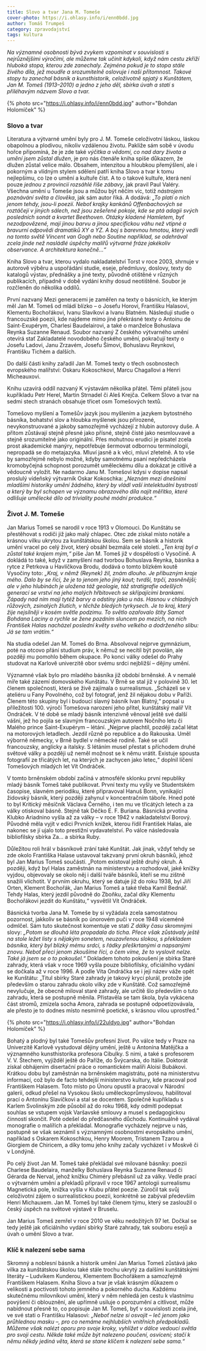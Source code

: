 ```yaml
---
title: Slovo a tvar Jana M. Tomeše
cover-photo: https://i.ohlasy.info/i/enn0bdd.jpg
author: Tomáš Trumpeš
category: zpravodajství
tags: kultura
---
```


*Na významné osobnosti bývá zvykem vzpomínat v souvislosti s nejrůznějšími výročími, ale můžeme tak učinit kdykoli, když nám cestu zkříží hluboká stopa, kterou zde zanechaly. Zejména pokud je to stopa stále živého díla, jež moudře a srozumitelně oslovuje i naši přítomnost. Takové stopy tu zanechal básník a kunsthistorik, celoživotně spjatý s Kunštátem, Jan M. Tomeš (1913–2010) a jedno z jeho děl, sbírka úvah a statí s přiléhavým názvem Slovo a tvar.*

{% photo src="https://i.ohlasy.info/i/enn0bdd.jpg" author="Bohdan Holomíček" %}

### Slovo a tvar

Literatura a výtvarné umění byly pro J. M. Tomeše celoživotní láskou, láskou obapolnou a plodivou, nikoliv vzdálenou životu. Pakliže sám sobě v úvodu hořce připomíná, že je zde také *výčitka a vědomí, co nad dary života a umění jsem zůstal dlužen*, je pro nás čtenáře kniha spíše důkazem, že dlužen zůstal velice málo. Obsahem, intenzitou a hloubkou přemýšlení, ale i pokorným a vlídným stylem sdělení patří kniha Slovo a tvar k tomu nejlepšímu, co lze o umění a kultuře číst. A to o takové kultuře, která není pouze *jednou z provincií rozsáhlé říše zábavy*, jak pravil Paul Valéry. Všechna umění u Tomeše jsou a můžou být něčím víc, totiž *nástrojem poznávání světa a člověka*, jak sám autor říká. A dodává: *„To platí o nich jenom tehdy, jsou-li poezií. Neboť krajky kankánů Offenbachových se roztáčejí v jiných sálech, než jsou zešeřené pokoje, kde se ptá adagii svých posledních sonát a kvartet Beethoven. Otázky kladené Hamletem, byť nezodpovězené, mají jinou barvu a jinou specifickou váhu než vtipné a bravurní odpovědi dramatiků XY a YZ. A boj s barevnou hmotou, který vedli na tomto světě Vincent van Gogh nebo Soutine například, se odehrával zcela jinde než nasládlé úspěchy malířů výtvarné fráze jakékoliv observance. A architektura konečně…“*

Kniha Slovo a tvar, kterou vydalo nakladatelství Torst v roce 2003, shrnuje v autorově výběru a uspořádání studie, eseje, předmluvy, doslovy, texty do katalogů výstav, přednášky a jiné texty, původně otištěné v různých publikacích, případně v době vydání knihy dosud neotištěné. Soubor je rozčleněn do několika oddílů. 

První nazvaný Mezi generacemi je zaměřen na texty o básnících, ke kterým měl Jan M. Tomeš od mládí blízko – o Josefu Horovi, Františku Halasovi, Klementu Bochořákovi, Ivanu Slavíkovi a Ivanu Blatném. Následují studie o francouzské poezii, kde najdeme mimo jiné překrásné texty o Antoinu de Saint-Exupérym, Charlesi Baudelairovi, a také o manželce Bohuslava Reynka Suzanne Renaud. Soubor nazvaný Z českého výtvarného umění otevírá stať Zakladatelé novodobého českého umění, pokračují texty o Josefu Ladovi, Janu Zrzavém, Josefu Šímovi, Bohuslavu Reynkovi, Františku Tichém a dalších. 

Do další části knihy zařadil Jan M. Tomeš texty o třech osobnostech evropského malířství: Oskaru Kokoschkovi, Marcu Chagallovi a Henri Micheauxovi. 

Knihu uzavírá oddíl nazvaný K výstavám několika přátel. Těmi přáteli jsou kupříkladu Petr Herel, Martin Strnadel či Aleš Krejča. Celkem Slovo a tvar na sedmi stech stranách obsahuje třicet osm Tomešových textů.

Tomešovo myšlení a Tomešův jazyk jsou myšlením a jazykem bytostného básníka, bohatství slov a hloubka myšlenek jsou přirozené, nevykonstruované a jakoby samozřejmě vycházejí z hlubin autorovy duše. A přitom zůstávají stejně přesné jako přísné, stejně čisté jako nesmlouvavé a stejně srozumitelné jako originální. Přes mohutnou erudici je pisatel zcela prost akademické manýry, nepotřebuje šermovat odbornou terminologií, nepropadá se do metajazyka. Mluví jasně a k věci, mluví zřetelně. A to vše by samozřejmě nebylo možné, kdyby samotnému psaní nepředcházela kromobyčejná schopnost porozumět uměleckému dílu a dokázat je citlivě a vědoucně vyložit. Ne nadarmo Janu M. Tomešovi kdysi v dopise napsal proslulý vídeňský výtvarník Oskar Kokoschka: *„Neznám mezi dnešními mladšími historiky umění žádného, který by vládl vaší intelektuální bystrostí a který by byl schopen ve významu obrazového díla najít měřítko, které odlišuje umělecké dílo od triviality pouhé módní produkce.“*

### Život J. M. Tomeše

Jan Marius Tomeš se narodil v roce 1913 v Olomouci. Do Kunštátu se přestěhovat s rodiči již jako malý chlapec. Otec zde získal místo notáře a krásnou vilku ukrytou za kunštátskou školou. Sem se básník a historik umění vracel po celý život, který obsáhl bezmála celé století. *„Ten kraj byl a zůstal také krajem mým,“* píše Jan M. Tomeš již v dospělosti o Vysočině. A dokládá to také, když v zamyšlení nad tvorbou Bohuslava Reynka, básníka a rytce z Petrkova u Havlíčkova Brodu, dodává o tomto blízkém koutě Vysočiny toto: *„Kraj, v němž (Reynek) žil, znám dlouho. Je příbuzným kraje mého. Dalo by se říci, že je to jenom jeho jiný kout; tvrdší, trpčí, zasněnější; ale v jeho hlubinách je uložena táž geologie, táž stratigrafie odešlých generací se vrství na jeho malých hřbitovech se skřípajícími brankami. Západy nad ním mají tytéž barvy a odstíny jako u nás. Hasnou v chladných růžových, zsinalých žlutích, v těchže bledých tyrkysech. Je to kraj, který žije nejsilněji v kosém světle podzimu. To světlo ozařovalo štíty Samot Bohdana Laciny a rychle se žene pozdním sluncem po mezích, na nich František Halas nacházel poslední květy svého velkého a dodrženého slibu: Já se tam vrátím.“*

Na studia odešel Jan M. Tomeš do Brna. Absolvoval nejprve gymnázium, poté na otcovo přání studium práv, k němuž se necítil být povolán, ale později mu pomohlo během okupace. Po konci války odešel do Prahy studovat na Karlově univerzitě obor svému srdci nejbližší – dějiny umění. 

Významné však bylo pro mladého básníka již období brněnské. A v nemalé míře také zázemí domovského Kunštátu. V Brně se stal již v polovině 30. let členem společnosti, která se živě zajímala o surrealismus. „Scházeli se v ateliéru u Fany Povolného, což byl fotograf, jenž žil nějakou dobu v Paříži. Členem této skupiny byl i budoucí slavný básník Ivan Blatný,“ popsal u příležitosti 100. výročí Tomešova narození jeho přítel, kunštátský malíř Vít Ondráček. V té době se mladý básník intenzivně věnoval ještě své další vášni, jež ho pojila se slavným francouzským autorem Nočního letu či Malého prince Saint-Exupérym – létání. „Nejprve plachtil, později začal létat na motorových letadlech. Jezdil různě po republice a do Rakouska. Uměl výborně německy, v Brně bydlel v německé rodině. Také se učil francouzsky, anglicky a italsky. S létáním musel přestat s příchodem druhé světové války a později už neměl možnost se k němu vrátit. Existuje spousta fotografií ze třicátých let, na kterých je zachycen jako letec,“ doplnil líčení Tomešových mladých let Vít Ondráček.

V tomto brněnském období začíná v atmosféře sklonku první republiky mladý básník Tomeš také publikovat. První texty mu vyšly ve Studentském časopise, slavném periodiku, které připravoval Hanuš Bonn, vynikající židovský básník, který později zahynul v koncentračním táboře. Hned poté to byl Kritický měsíčník Václava Černého, i ten mu ve třicátých letech a za války otiskoval básně. Stejně tak Déčko E. F. Buriana. Básnická prvotina Klubko Ariadnino vyšla až za války – v roce 1942 v nakladatelství Borový. Původně měla vyjít v edici Prvních knížek, kterou řídil František Halas, ale nakonec se jí ujalo toto prestižní vydavatelství. Po válce následovala bibliofilsky sbírka Za… a sbírka Ruby.

Důležitou roli hrál v básníkově zrání také Kunštát. Jak jinak, vždyť tehdy se zde okolo Františka Halase ustavoval takzvaný první okruh básníků, jehož byl Jan Marius Tomeš součástí. „Potom existoval ještě druhý okruh. A později, když byl Halas zaměstnán na ministerstvu a rozhodoval, jaké knížky vyjdou, objevovaly se okolo něj i další tváře básníků, kteří se mu zištně snažili vlichotit. V prvním okruhu, který se datuje již do roku 1938, byl Jiří Orten, Klement Bochořák, Jan Marius Tomeš a také třeba Kamil Bednář. Tehdy Halas, který jezdil původně do Zboňku, začal díky Klementu Bochořákovi jezdit do Kunštátu,“ vysvětlil Vít Ondráček.

Básnická tvorba Jana M. Tomeše by si vyžádala zcela samostatnou pozornost, jakkoliv se básník po únorovém puči v roce 1948 víceméně odmlčel. Sám tuto skutečnost komentuje ve stati *Z dálky času* skromnými slovy: *„Potom se dlouhá léta propadala do ticha. Přece však zůstávaly ještě na stole ležet listy s nějakým sonetem, neuzavřenou slokou, s překladem básníka, který byl blízký mému srdci, s řádky přeškrtanými a napsanými znovu. Neboť přeci jenom zkoušíme říci, o čem víme, že to vyslovit nelze. Také já jsem se o to pokoušel.“* Dokladem tohoto pokoušení je sbírka Staré zahrady, která však v roce 1969 vyšla pouze bibliofilsky, oficiálního vydání se dočkala až v roce 1996. A podle Víta Ondráčka se i její název váže opět ke Kunštátu: „Titul sbírky Staré zahrady je takový krycí plurál, protože jde především o starou zahradu okolo vilky zde v Kunštátě. Což samozřejmě nevylučuje, že obecně miloval staré zahrady, ale určitě šlo především o tuto zahradu, která se postupně měnila. Přistavěla se tam škola, byla vykácena část stromů, zmizela socha Amora, zahrada se postupně odpoetizovávala, ale přesto je to dodnes místo nesmírně poetické, s krásnou vilou uprostřed.“

{% photo src="https://i.ohlasy.info/i/22uldyo.jpg" author="Bohdan Holomíček" %}

Bohatý a plodný byl také Tomešův profesní život. Po válce tedy v Praze na Univerzitě Karlově vystudoval dějiny umění, ještě u Antonína Matějčka a významného kunsthistorika profesora Cibulky. S nimi, a také s profesorem V. V. Štechem, vyjížděl ještě do Paříže, do Švýcarska, do Itálie. Doktorát získal obhájením disertační práce o romantickém malíři Aloisi Bubákovi. Krátkou dobu byl zaměstnán na brněnském magistrátu, poté na ministerstvu informací, což bylo de facto tehdejší ministerstvo kultury, kde pracoval pod Františkem Halasem. Toto místo po Únoru opustil a pracoval v Národní galerii, odkud přešel na Vysokou školu uměleckoprůmyslovou, habilitoval prací o Antonínu Slavíčkovi a stal se docentem. Společně kupříkladu s Karlem Svolinským zde působil až do roku 1968, kdy odmítl podepsat souhlas se vstupem vojsk Varšavské smlouvy a musel s pedagogickou činností skončit. Poté odešel do předčasného důchodu. Kontinuálně vydával monografie o malířích a překládal. Monografie vycházely nejprve u nás, postupně se však seznámil s významnými osobnostmi evropského umění, například s Oskarem Kokoschkou, Henry Moorem, Tristanem Tzarou a Giorgiem de Chiricem, a díky tomu jeho knihy začaly vycházet i v Moskvě či v Londýně.

Po celý život Jan M. Tomeš také překládal své milované básníky: poezii Charlese Baudelaira, manželky Bohuslava Reynka Suzanne Renaud či Gérarda de Nerval, jehož knížku Chiméry přebásnil už za války. Vedle prací o výtvarném umění a překladů připravil v roce 1967 antologii surrealismu Magnetická pole, knížka vyšla v Klubu přátel poezie. Zúročil tak svůj celoživotní zájem o surrealistickou poezii, konkrétně se zabýval především Henri Michauxem. Jan M. Tomeš byl také členem týmu, který se zasloužil o český úspěch na světové výstavě v Bruselu.

Jan Marius Tomeš zemřel v roce 2010 ve věku nedožitých 97 let. Dočkal se tedy ještě jak oficiálního vydání sbírky Staré zahrady, tak souboru esejů a úvah o umění Slovo a tvar.

### Klíč k nalezení sebe sama

Skromný a noblesní básník a historik umění Jan Marius Tomeš zůstává jako vilka za kunštátskou školou také stále trochu ukrytý za dalšími kunštátskými literáty – Ludvíkem Kunderou, Klementem Bochořákem a samozřejmě Františkem Halasem. Kniha Slovo a tvar je však krásným důkazem o velikosti a poctivosti tohoto jemného a pokorného ducha. Každému skutečnému milovníkovi umění, který v něm nehledá jen cestu k vlastnímu povýšení či oblouznění, ale upřímně usiluje o porozumění a citlivost, může nabídnout přesně to, co popisuje Jan M. Tomeš, byť v souvislosti zcela jiné, ve své stati o Františku Halasovi: *„Neboť nelze si osvojit – leč jenom jako průhlednou masku –, pro co nemáme nejhlubších vnitřních předpokladů. Můžeme však nalézt oporu pro svoje kroky, vyhlížet v dálce vedoucí světla pro svoji cestu. Někde také může být nalezeno poučení, osvícení; stačí k němu někdy jediná věta, která se stane klíčem k nalezení sebe sama.“*
